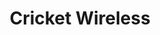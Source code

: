 ---
title: "Cricket Wireless"
url: /chicago/cricket-wireless-north-narragansett-avenue/
shop: mobile phone
---